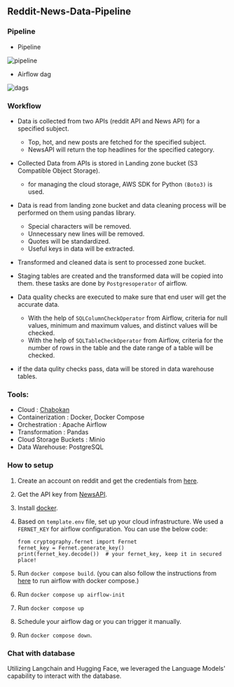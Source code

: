## Reddit-News-Data-Pipeline

### Pipeline
- Pipeline
 
![pipeline](https://github.com/KianoushAmirpour/Reddit-News-Data-Pipeline/assets/112323618/15822741-d3b6-4950-ae73-8d82d01661e7)

- Airflow dag
  
![dags](https://github.com/KianoushAmirpour/Reddit-News-Data-Pipeline/assets/112323618/eb634b1e-2145-4fb8-8d41-6353ef5dac9c)

### Workflow

- Data is collected from two APIs (reddit API and News API) for a specified subject.
  -  Top, hot, and new posts are fetched for the specified subject.
  -  NewsAPI will return the top headlines for the specified category.
  
- Collected Data from APIs is stored in Landing zone bucket (S3 Compatible Object Storage).
  - for managing the cloud storage, AWS SDK for Python `(Boto3)` is used.
    
- Data is read from landing zone bucket and data cleaning process will be performed on them using pandas library.
  - Special characters will be removed.
  - Unnecessary new lines will be removed.
  - Quotes will be standardized.
  - Useful keys in data will be extracted.
    
- Transformed and cleaned data is sent to processed zone bucket.
  
- Staging tables are created and the transformed data will be copied into them. these tasks are done by `Postgresoperator` of airflow.
  
- Data quality checks are executed to make sure that end user will get the accurate data.
  - With the help of `SQLColumnCheckOperator` from Airflow, criteria for null values, minimum and maximum values, and distinct values will be checked.
  - With the help of `SQLTableCheckOperator` from Airflow, criteria for the number of rows in the table and the date range of a table will be checked.
 
- if the data qulity checks pass, data will be stored in data warehouse tables.

### Tools:
- Cloud : [Chabokan](https://chabokan.net/)
- Containerization : Docker, Docker Compose
- Orchestration : Apache Airflow
- Transformation : Pandas
- Cloud Storage Buckets : Minio
- Data Warehouse: PostgreSQL

### How to setup
1. Create an account on reddit and get the credentials from [here](https://www.reddit.com/prefs/apps).
2. Get the API key from [NewsAPI](https://newsapi.org/).
3. Install [docker](https://docs.docker.com/engine/install/).
4. Based on `template.env` file, set up your cloud infrastructure.
    We used a `FERNET_KEY` for airflow configuration. You can use the below code:
   
   ```
   from cryptography.fernet import Fernet
   fernet_key = Fernet.generate_key()
   print(fernet_key.decode())  # your fernet_key, keep it in secured place!
   ```
  
6. Run `docker compose build`. (you can also follow the instructions from [here](https://airflow.apache.org/docs/apache-airflow/stable/howto/docker-compose/index.html) to run airflow with docker compose.)
7. Run `docker compose up airflow-init`
8. Run `docker compose up`
9. Schedule your airflow dag or you can trigger it manually.
10. Run `docker compose down`.

### Chat with database
Utilizing Langchain and Hugging Face, we leveraged the Language Models' capability to interact with the database.
